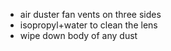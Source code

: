 
- air duster fan vents on three sides
- isopropyl+water to clean the lens
- wipe down body of any dust